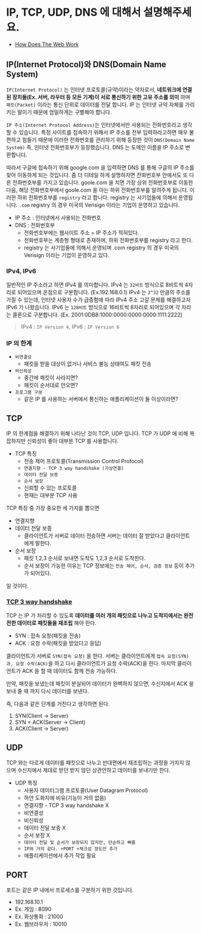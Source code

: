 # IP, TCP, UDP, DNS 에 대해서 설명해주세요.

- [How Does The Web Work](https://webdevtechblog.com/%EC%9B%B9%EC%9D%80-%EC%96%B4%EB%96%BB%EA%B2%8C-%EB%8F%99%EC%9E%91%ED%95%A0%EA%B9%8C-how-does-the-web-work-90c2286c9f4)

## IP(Internet Protocol)와 DNS(Domain Name System)

`IP(Internet Protocol)` 는 인터넷 프로토콜(규약)이라는 약자로서, __네트워크에 연결된 장치들(Ex. 서버, 라우터 등 모든 기계)이 서로 통신하기 위한 고유 주소를 의미__ 하며 `패킷(Packet)` 이라는 통신 단위로 데이터를 전달 합니다. IP 는 인터넷 규약 자체를 가리키는 말이기 때문에 엄밀하게는 구별해야 합니다.

`IP 주소(Internet Protocol Address)`는 인터넷에서만 사용되는 전화번호라고 생각할 수 있습니다. 특정 사이트를 접속하기 위해서 IP 주소를 전부 입력하라고하면 매우 불편하고 힘들기 때문에 이러한 전화번호를 관리하기 위해 등장한 것이 `DNS(Domain Name System)` 즉, 인터넷 전화번호부가 등장했습니다. DNS 는 도메인 이름을 IP 주소로 변환합니다.
 
따라서 구글에 접속하기 위해 google.com 을 입력하면 DNS 를 통해 구글의 IP 주소를 찾아 이동하게 되는 것입니다. 좀 더 디테일 하게 설명하자면 전화번호부 안에서도 또 다른 전화번호부를 가지고 있습니다. goole.com 을 치면 가장 상위 전화번호부로 이동한 다음, 해당 전화번호부에서 goole.com 을 아는 하위 전화번호부를 알려주게 됩니다. 이러한 하위 전화번호부를 `registry` 라고 합니다. registry 는 사기업들에 의해서 운영됩니다. `.com` registry 의 경우 미국의 Verisign 이라는 기업이 운영하고 있습니다.

- IP 주소 : 인터넷에서 사용되는 전화번호
- DNS : 전화번호부
  - 전화번호부에는 웹사이트 주소 = IP 주소가 적혀있다.
  - 전화번호부는 계층형 형태로 존재하며, 하위 전화번호부를 registry 라고 한다.
  - registry 는 사기업들에 의해서 운영되며 .com registry 의 경우 미국의 Verisign 이라는 기업이 운영하고 있다.

### IPv4, IPv6

일반적인 IP 주소라고 하면 IPv4 를 의미합니다. IPv4 는 `32비트` 방식으로 8비트씩 4자리로 되어있으며 온점으로 구분합니다. (Ex.192.168.0.1) IPv4 는 `2^32` 만큼의 주소를 가질 수 있는데, 인터넷 사용자 수가 급증함에 따라 IPv4 주소 고갈 문제를 해결하고자 IPv6 가 나왔습니다. IPv6 는 `128비트` 방식으로 16비트씩 8자리로 되어있으며 각 자리는 콜론으로 구분합니다. (Ex. 2001:0DB8:1000:0000:0000:0000:1111:2222)

> IPv4 : `IP Version 4`, IPv6 : `IP Version 6`

### IP 의 한계

- `비연결성`
  - 패킷을 받을 대상이 없거나 서비스 불능 상태여도 패킷 전송
- `비신뢰성`
  - 중간에 패킷이 사라지면?
  - 패킷이 순서대로 안오면?
- `프로그램 구분`
  - 같은 IP 를 사용하는 서버에서 통신하는 애플리케이션이 둘 이상이라면?

## TCP

IP 의 한계점을 해결하기 위해 나타난 것이 TCP, UDP 입니다. TCP 가 UDP 에 비해 복잡하지만 신뢰성이 좋아 대부분 TCP 를 사용합니다.

- TCP 특징
  - 전송 제어 프로토콜(Transmission Control Protocol)
  - `연결지향 - TCP 3 way handshake (가상연결)`
  - `데이터 전달 보증`
  - `순서 보장`
  - 신뢰할 수 있는 프로토콜
  - 현재는 대부분 TCP 사용

TCP 특징 중 가장 중요한 세 가지를 뽑으면

- 연결지향
- 데이터 전달 보증
  - 클라이언트가 서버로 데이터 전송하면 서버는 데이터 잘 받았다고 클라이언트에게 말한다.
- 순서 보장
  - 패킷 1,2,3 순서로 보내면 도착도 1,2,3 순서로 도착한다.
  - 순서 보장이 가능한 이유는 TCP 정보에는 `전송 제어, 순서, 검증 정보` 등이 추가가 되어있다.

일 것이다.

### [TCP 3 way handshake](https://github.com/BAEKJungHo/inflearn-http)

TCP 는 IP 가 처리할 수 있도록 __데이터를 여러 개의 패킷으로 나누고 도착지에서는 완전전한 데이터로 패킷들을 재조립__ 해야 한다.

- SYN : 접속 요청(패킷을 전송)
- ACK : 요청 수락(패킷을 받았다고 응답)

클라이언트가 서버로 `SYN(접속 요청)` 을 한다. 서버는 클라이언트에게 `접속 요청(SYN)과, 요청 수락(ACK)`을 하고 다시 클라이언트가 요청 수락(ACK)을 한다. 마지막 클라이언트가 ACK 을 할 때 데이터도 함께 전송 가능하다.

만약, 패킷을 보냈는데 패킷이 분실되어 데이터가 완벽하지 않으면, 수신지에서 ACK 을 보내 줄 때 까지 다시 데이터를 보낸다.

즉, 다음과 같은 단계를 거친다고 생각하면 된다.

1. SYN(Client -> Server)
2. SYN + ACK(Server -> Client)
3. ACK(Client -> Server)

## UDP

TCP 와는 다르게 데이터를 패킷으로 나누고 반대편에서 재조립하는 과정을 거치지 않으며 수신지에서 제대로 받던 받지 않던 상관안하고 데이터를 보내기만 한다.

- UDP 특징
  - 사용자 데이터그램 프로토콜(User Datagram Protocol)
  - 하얀 도화지에 비유(기능이 거의 없음)
  - 연결지향 - TCP 3 way handshake X
  - 비연결성
  - 비신뢰성
  - 데이터 전달 보증 X
  - 순서 보장 X
  - `데이터 전달 및 순서가 보장되지 않지만, 단순하고 빠름`
  - `IP와 거의 같다. +PORT +체크섬 정도만 추가`
  - 애플리케이션에서 추가 작업 필요

## PORT

포트는 같은 IP 내에서 프로세스를 구분하기 위한 것입니다.

- 192.168.10.1
 - Ex. 게임 : 8090
 - Ex. 화상통화 : 21000
 - Ex. 웹브라우저 : 10010
